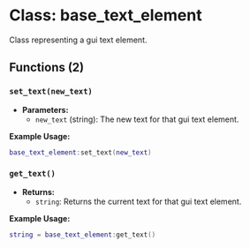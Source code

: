 # Class: base_text_element

Class representing a gui text element.

## Functions (2)

### `set_text(new_text)`

- **Parameters:**
  - `new_text` (string): The new text for that gui text element.

**Example Usage:**
```lua
base_text_element:set_text(new_text)
```

### `get_text()`

- **Returns:**
  - `string`: Returns the current text for that gui text element.

**Example Usage:**
```lua
string = base_text_element:get_text()
```


